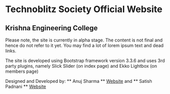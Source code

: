 # Technoblitz Society Official Website
## Krishna Engineering College

Please note, the site is currently in alpha stage. The content is not final and hence do not refer to it yet. You may find a lot of lorem ipsum text and dead links. 

The site is developed using Bootstrap framework version 3.3.6 and uses 3rd party plugins, namely Slick Slider (on index page) and Ekko Lightbox (on members page)

Designed and Developed by:
** Anuj Sharma ** [Website](http://anujsh.com) and ** Satish Padnani ** [Website](http://satishpadnani.com)